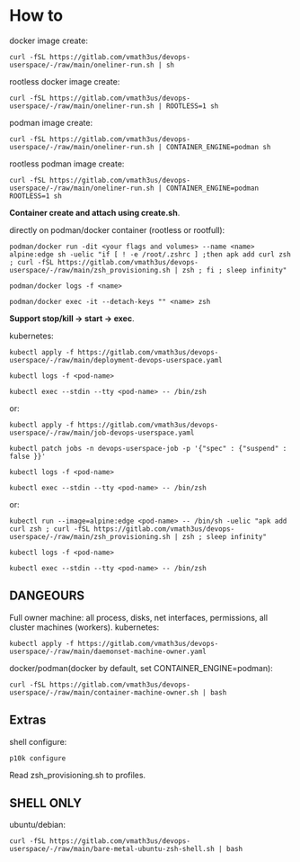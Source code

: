 # How to

docker image create:

    curl -fSL https://gitlab.com/vmath3us/devops-userspace/-/raw/main/oneliner-run.sh | sh

rootless docker image create:
    
    curl -fSL https://gitlab.com/vmath3us/devops-userspace/-/raw/main/oneliner-run.sh | ROOTLESS=1 sh

podman image create:
    
    curl -fSL https://gitlab.com/vmath3us/devops-userspace/-/raw/main/oneliner-run.sh | CONTAINER_ENGINE=podman sh

rootless podman image create:
    
    curl -fSL https://gitlab.com/vmath3us/devops-userspace/-/raw/main/oneliner-run.sh | CONTAINER_ENGINE=podman ROOTLESS=1 sh

**Container create and attach using create.sh**.


directly on podman/docker container (rootless or rootfull):

    podman/docker run -dit <your flags and volumes> --name <name> alpine:edge sh -uelic "if [ ! -e /root/.zshrc ] ;then apk add curl zsh ; curl -fSL https://gitlab.com/vmath3us/devops-userspace/-/raw/main/zsh_provisioning.sh | zsh ; fi ; sleep infinity"

    podman/docker logs -f <name>

    podman/docker exec -it --detach-keys "" <name> zsh

**Support stop/kill -> start -> exec**.



kubernetes:

    kubectl apply -f https://gitlab.com/vmath3us/devops-userspace/-/raw/main/deployment-devops-userspace.yaml

    kubectl logs -f <pod-name>

    kubectl exec --stdin --tty <pod-name> -- /bin/zsh

or:

    kubectl apply -f https://gitlab.com/vmath3us/devops-userspace/-/raw/main/job-devops-userspace.yaml

    kubectl patch jobs -n devops-userspace-job -p '{"spec" : {"suspend" : false }}'

    kubectl logs -f <pod-name>

    kubectl exec --stdin --tty <pod-name> -- /bin/zsh

or:

    kubectl run --image=alpine:edge <pod-name> -- /bin/sh -uelic "apk add curl zsh ; curl -fSL https://gitlab.com/vmath3us/devops-userspace/-/raw/main/zsh_provisioning.sh | zsh ; sleep infinity"

    kubectl logs -f <pod-name>

    kubectl exec --stdin --tty <pod-name> -- /bin/zsh


## DANGEOURS

Full owner machine: all process, disks, net interfaces, permissions, all cluster machines (workers).
kubernetes:

    kubectl apply -f https://gitlab.com/vmath3us/devops-userspace/-/raw/main/daemonset-machine-owner.yaml

docker/podman(docker by default, set CONTAINER_ENGINE=podman):

    curl -fSL https://gitlab.com/vmath3us/devops-userspace/-/raw/main/container-machine-owner.sh | bash

## Extras

shell configure:

    p10k configure

Read zsh_provisioning.sh to profiles.


## SHELL ONLY
ubuntu/debian:

    curl -fSL https://gitlab.com/vmath3us/devops-userspace/-/raw/main/bare-metal-ubuntu-zsh-shell.sh | bash 
